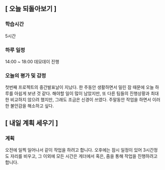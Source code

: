 ## [ 오늘 되돌아보기 ]

### 학습시간 

5시간

### 하루 일정

14:00 ~ 18:00 데모데이 진행

### 오늘의 평가 및 감정

첫번째  프로젝트의 중간발표날이 지났다. 한 주동안 생활하면서 밀린 잠 때문에 오늘 하루를 아쉽게  보낸 것 같다. 해야할 일이 많이 남았지만, 또 다른 팀들의  진행상황과 최대한 비교하지 않으려 했지만, 그래도 조금은 신경이 쓰였다. 주말동안 작업을 하면서 이러한 불안감을 해소하고 싶다. 



## [ 내일 계획 세우기 ]

### 계획

오전에 일찍 일어나서 같이 작업을 하려고 합니다. 오후에는 잠시 일정이 있어 3시간정도 자리를 비우고, 그 이외에 모든 시간은 게더에서 혹은, 줌을 통해 작업을 진행하려고 합니다.

